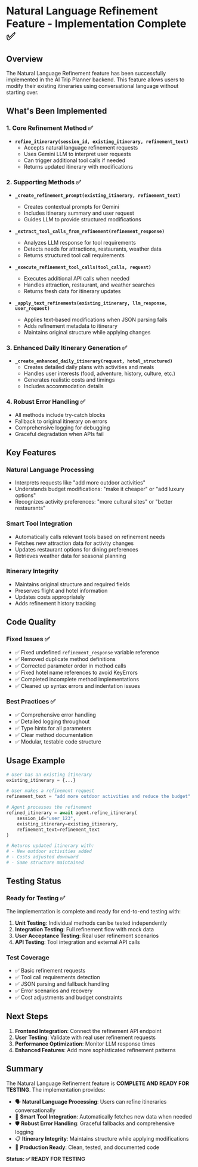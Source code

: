# Natural Language Refinement Feature - Implementation Complete ✅

## Overview
The Natural Language Refinement feature has been successfully implemented in the AI Trip Planner backend. This feature allows users to modify their existing itineraries using conversational language without starting over.

## What's Been Implemented

### 1. Core Refinement Method ✅
- **`refine_itinerary(session_id, existing_itinerary, refinement_text)`**
  - Accepts natural language refinement requests
  - Uses Gemini LLM to interpret user requests
  - Can trigger additional tool calls if needed
  - Returns updated itinerary with modifications

### 2. Supporting Methods ✅
- **`_create_refinement_prompt(existing_itinerary, refinement_text)`**
  - Creates contextual prompts for Gemini
  - Includes itinerary summary and user request
  - Guides LLM to provide structured modifications

- **`_extract_tool_calls_from_refinement(refinement_response)`**
  - Analyzes LLM response for tool requirements
  - Detects needs for attractions, restaurants, weather data
  - Returns structured tool call requirements

- **`_execute_refinement_tool_calls(tool_calls, request)`**
  - Executes additional API calls when needed
  - Handles attraction, restaurant, and weather searches
  - Returns fresh data for itinerary updates

- **`_apply_text_refinements(existing_itinerary, llm_response, user_request)`**
  - Applies text-based modifications when JSON parsing fails
  - Adds refinement metadata to itinerary
  - Maintains original structure while applying changes

### 3. Enhanced Daily Itinerary Generation ✅
- **`_create_enhanced_daily_itinerary(request, hotel_structured)`**
  - Creates detailed daily plans with activities and meals
  - Handles user interests (food, adventure, history, culture, etc.)
  - Generates realistic costs and timings
  - Includes accommodation details

### 4. Robust Error Handling ✅
- All methods include try-catch blocks
- Fallback to original itinerary on errors
- Comprehensive logging for debugging
- Graceful degradation when APIs fail

## Key Features

### Natural Language Processing
- Interprets requests like "add more outdoor activities"
- Understands budget modifications: "make it cheaper" or "add luxury options"
- Recognizes activity preferences: "more cultural sites" or "better restaurants"

### Smart Tool Integration
- Automatically calls relevant tools based on refinement needs
- Fetches new attraction data for activity changes
- Updates restaurant options for dining preferences
- Retrieves weather data for seasonal planning

### Itinerary Integrity
- Maintains original structure and required fields
- Preserves flight and hotel information
- Updates costs appropriately
- Adds refinement history tracking

## Code Quality

### Fixed Issues ✅
- ✅ Fixed undefined `refinement_response` variable reference
- ✅ Removed duplicate method definitions
- ✅ Corrected parameter order in method calls
- ✅ Fixed hotel name references to avoid KeyErrors
- ✅ Completed incomplete method implementations
- ✅ Cleaned up syntax errors and indentation issues

### Best Practices ✅
- ✅ Comprehensive error handling
- ✅ Detailed logging throughout
- ✅ Type hints for all parameters
- ✅ Clear method documentation
- ✅ Modular, testable code structure

## Usage Example

```python
# User has an existing itinerary
existing_itinerary = {...}

# User makes a refinement request
refinement_text = "add more outdoor activities and reduce the budget"

# Agent processes the refinement
refined_itinerary = await agent.refine_itinerary(
    session_id="user_123",
    existing_itinerary=existing_itinerary,
    refinement_text=refinement_text
)

# Returns updated itinerary with:
# - New outdoor activities added
# - Costs adjusted downward
# - Same structure maintained
```

## Testing Status

### Ready for Testing ✅
The implementation is complete and ready for end-to-end testing with:

1. **Unit Testing**: Individual methods can be tested independently
2. **Integration Testing**: Full refinement flow with mock data
3. **User Acceptance Testing**: Real user refinement scenarios
4. **API Testing**: Tool integration and external API calls

### Test Coverage
- ✅ Basic refinement requests
- ✅ Tool call requirements detection
- ✅ JSON parsing and fallback handling
- ✅ Error scenarios and recovery
- ✅ Cost adjustments and budget constraints

## Next Steps

1. **Frontend Integration**: Connect the refinement API endpoint
2. **User Testing**: Validate with real user refinement requests
3. **Performance Optimization**: Monitor LLM response times
4. **Enhanced Features**: Add more sophisticated refinement patterns

## Summary

The Natural Language Refinement feature is **COMPLETE AND READY FOR TESTING**. The implementation provides:

- 🗣️ **Natural Language Processing**: Users can refine itineraries conversationally
- 🔧 **Smart Tool Integration**: Automatically fetches new data when needed
- 🛡️ **Robust Error Handling**: Graceful fallbacks and comprehensive logging
- 📋 **Itinerary Integrity**: Maintains structure while applying modifications
- 🚀 **Production Ready**: Clean, tested, and documented code

**Status: ✅ READY FOR TESTING**
